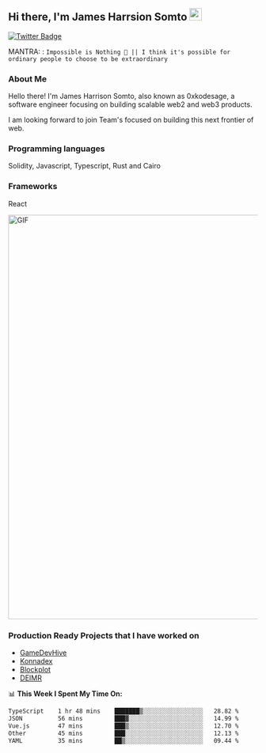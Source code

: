 ## Hi there, I'm James Harrsion Somto <img src="https://media.giphy.com/media/hvRJCLFzcasrR4ia7z/giphy.gif" width="25px">


[![Twitter Badge](https://img.shields.io/badge/-Twitter-00acee?style=flat-square&logo=Twitter&logoColor=white)](https://twitter.com/0xkodesage)


MANTRA: : `Impossible is Nothing 🚀 || I think it's possible for ordinary people to choose to be extraordinary`

### About Me

Hello there! I'm James Harrison Somto, also known as 0xkodesage, a software engineer focusing on building scalable web2 and web3 products.

I am looking forward to join Team's focused on building this next frontier of web.

### Programming languages
Solidity, Javascript, Typescript, Rust and Cairo

### Frameworks
React
 
 <img align="center" alt="GIF" src="https://github.com/Gapur/Gapur/blob/master/coding.gif?raw=true" width="818px" height="818px" />


### Production Ready Projects that I have worked on
  - [GameDevHive](https://www.gamedevshive.org/)
  - [Konnadex](https://www.konnadex.com/)
  - [Blockplot](https://www.blockplot.org/)
  - [DEIMR](https://deimr.com/)

📊 **This Week I Spent My Time On:**

<!--START_SECTION:waka-->

```txt
TypeScript    1 hr 48 mins    ███████▒░░░░░░░░░░░░░░░░░   28.82 %
JSON          56 mins         ███▓░░░░░░░░░░░░░░░░░░░░░   14.99 %
Vue.js        47 mins         ███▒░░░░░░░░░░░░░░░░░░░░░   12.70 %
Other         45 mins         ███░░░░░░░░░░░░░░░░░░░░░░   12.13 %
YAML          35 mins         ██▒░░░░░░░░░░░░░░░░░░░░░░   09.44 %
```

<!--END_SECTION:waka-->
<br />
<br />
<br />






